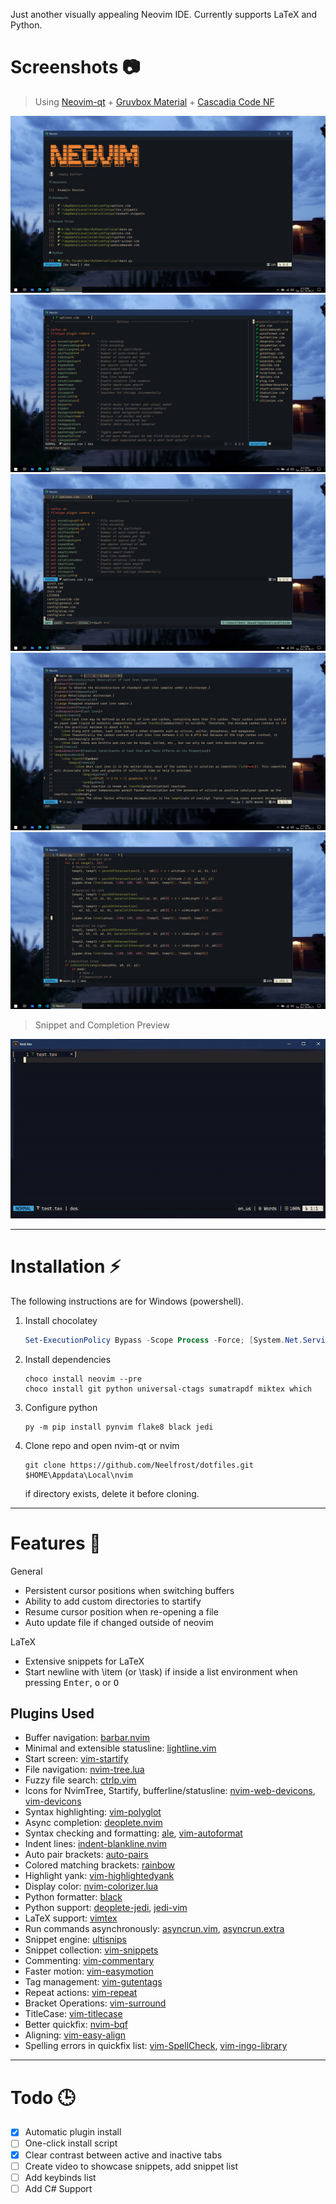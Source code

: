 Just another visually appealing Neovim IDE. Currently supports LaTeX and Python.

# Screenshots 📷

> Using [Neovim-qt](https://github.com/equalsraf/neovim-qt) + [Gruvbox Material](https://github.com/sainnhe/gruvbox-material) + [Cascadia Code NF](https://www.nerdfonts.com/font-downloads)

![start](.assets/start.png "Startify Start Screen")
![explorer](.assets/explorer.png "NvimTree File Explorer")
![navigation](.assets/finder.png "Ctrl-P Fuzzy Finder")
![tex](.assets/tex.png "LaTeX Preview")
![python](.assets/py.png "Python Preview")

> Snippet and Completion Preview

![snip_comp_preview](.assets/texpreview.gif "Config in Action")

---

# Installation ⚡

The following instructions are for Windows (powershell).

1. Install chocolatey

    ```powershell
    Set-ExecutionPolicy Bypass -Scope Process -Force; [System.Net.ServicePointManager]::SecurityProtocol = [System.Net.ServicePointManager]::SecurityProtocol -bor 3072; iex ((New-Object System.Net.WebClient).DownloadString('https://chocolatey.org/install.ps1'))
    ```

2. Install dependencies

    ```
    choco install neovim --pre
    choco install git python universal-ctags sumatrapdf miktex which
    ```

3. Configure python

    ```
    py -m pip install pynvim flake8 black jedi
    ```

4. Clone repo and open nvim-qt or nvim

    ```
    git clone https://github.com/Neelfrost/dotfiles.git $HOME\Appdata\Local\nvim
    ```

    if directory exists, delete it before cloning.

---

# Features 📃

General

-   Persistent cursor positions when switching buffers
-   Ability to add custom directories to startify
-   Resume cursor position when re-opening a file
-   Auto update file if changed outside of neovim

LaTeX

-   Extensive snippets for LaTeX
-   Start newline with \item (or \task) if inside a list environment when pressing <kbd>Enter</kbd>, <kbd>o</kbd> or <kbd>O</kbd>

## Plugins Used

-   Buffer navigation: [barbar.nvim](https://github.com/romgrk/barbar.nvim)
-   Minimal and extensible statusline: [lightline.vim](https://github.com/itchyny/lightline.vim)
-   Start screen: [vim-startify](https://github.com/mhinz/vim-startify)
-   File navigation: [nvim-tree.lua](https://github.com/kyazdani42/nvim-tree.lua)
-   Fuzzy file search: [ctrlp.vim](https://github.com/ctrlpvim/ctrlp.vim)
-   Icons for NvimTree, Startify, bufferline/statusline: [nvim-web-devicons](https://github.com/kyazdani42/nvim-web-devicons), [vim-devicons](https://github.com/ryanoasis/vim-devicons)
-   Syntax highlighting: [vim-polyglot](https://github.com/sheerun/vim-polyglot)
-   Async completion: [deoplete.nvim](https://github.com/Shougo/deoplete.nvim)
-   Syntax checking and formatting: [ale](https://github.com/dense-analysis/ale), [vim-autoformat](https://github.com/vim-autoformat/vim-autoformat)
-   Indent lines: [indent-blankline.nvim](https://github.com/lukas-reineke/indent-blankline.nvim)
-   Auto pair brackets: [auto-pairs](https://github.com/jiangmiao/auto-pairs)
-   Colored matching brackets: [rainbow](https://github.com/luochen1990/rainbow)
-   Highlight yank: [vim-highlightedyank](https://github.com/machakann/vim-highlightedyank)
-   Display color: [nvim-colorizer.lua](https://github.com/norcalli/nvim-colorizer.lua)
-   Python formatter: [black](https://github.com/psf/black)
-   Python support: [deoplete-jedi](https://github.com/zchee/deoplete-jedi), [jedi-vim](https://github.com/davidhalter/jedi-vim)
-   LaTeX support: [vimtex](https://github.com/lervag/vimtex)
-   Run commands asynchronously: [asyncrun.vim](https://github.com/skywind3000/asyncrun.vim), [asyncrun.extra](https://github.com/skywind3000/asyncrun.extra)
-   Snippet engine: [ultisnips](https://github.com/SirVer/ultisnips)
-   Snippet collection: [vim-snippets](https://github.com/honza/vim-snippets)
-   Commenting: [vim-commentary](https://github.com/tpope/vim-commentary)
-   Faster motion: [vim-easymotion](https://github.com/easymotion/vim-easymotion)
-   Tag management: [vim-gutentags](https://github.com/ludovicchabant/vim-gutentags)
-   Repeat actions: [vim-repeat](https://github.com/tpope/vim-repeat)
-   Bracket Operations: [vim-surround](https://github.com/tpope/vim-surround)
-   TitleCase: [vim-titlecase](https://github.com/christoomey/vim-titlecase)
-   Better quickfix: [nvim-bqf](https://github.com/kevinhwang91/nvim-bqf)
-   Aligning: [vim-easy-align](https://github.com/junegunn/vim-easy-align)
-   Spelling errors in quickfix list: [vim-SpellCheck](https://github.com/inkarkat/vim-SpellCheck), [vim-ingo-library](https://github.com/inkarkat/vim-ingo-library)

<!-- ## Keybinds -->

---

# Todo 🕒

-   [x] Automatic plugin install
-   [ ] One-click install script
-   [x] Clear contrast between active and inactive tabs
-   [ ] Create video to showcase snippets, add snippet list
-   [ ] Add keybinds list
-   [ ] Add C# Support
